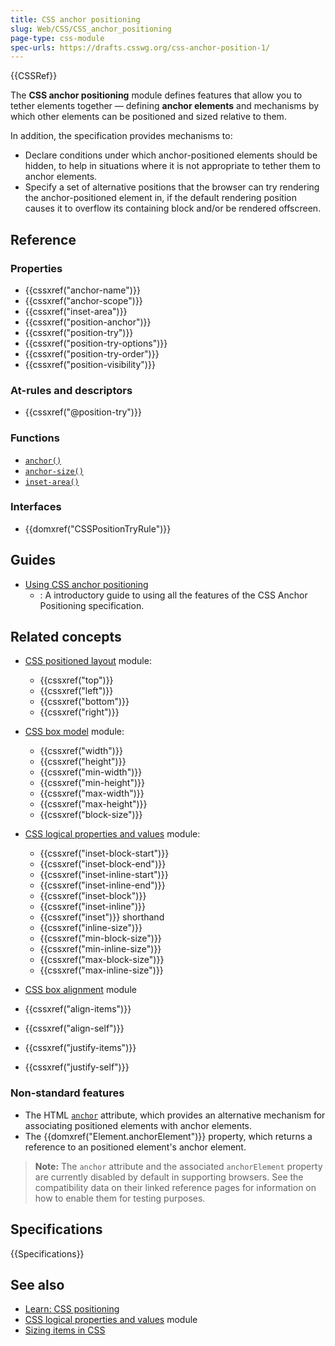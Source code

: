 ```yaml
---
title: CSS anchor positioning
slug: Web/CSS/CSS_anchor_positioning
page-type: css-module
spec-urls: https://drafts.csswg.org/css-anchor-position-1/
---
```


{{CSSRef}}

The **CSS anchor positioning** module defines features that allow you to tether elements together — defining **anchor elements** and mechanisms by which other elements can be positioned and sized relative to them.

In addition, the specification provides mechanisms to:

- Declare conditions under which anchor-positioned elements should be hidden, to help in situations where it is not appropriate to tether them to anchor elements.
- Specify a set of alternative positions that the browser can try rendering the anchor-positioned element in, if the default rendering position causes it to overflow its containing block and/or be rendered offscreen.

## Reference

### Properties

- {{cssxref("anchor-name")}}
- {{cssxref("anchor-scope")}}
- {{cssxref("inset-area")}}
- {{cssxref("position-anchor")}}
- {{cssxref("position-try")}}
- {{cssxref("position-try-options")}}
- {{cssxref("position-try-order")}}
- {{cssxref("position-visibility")}}

### At-rules and descriptors

- {{cssxref("@position-try")}}

### Functions

- [`anchor()`](/en-US/docs/Web/CSS/anchor)
- [`anchor-size()`](/en-US/docs/Web/CSS/anchor-size)
- [`inset-area()`](/en-US/docs/Web/CSS/inset-area_function)

### Interfaces

- {{domxref("CSSPositionTryRule")}}

## Guides

- [Using CSS anchor positioning](/en-US/docs/Web/CSS/CSS_anchor_positioning/Using)
  - : A introductory guide to using all the features of the CSS Anchor Positioning specification.

## Related concepts

- [CSS positioned layout](/en-US/docs/Web/CSS/CSS_positioned_layout) module:
  - {{cssxref("top")}}
  - {{cssxref("left")}}
  - {{cssxref("bottom")}}
  - {{cssxref("right")}}
- [CSS box model](/en-US/docs/Web/CSS/CSS_box_model) module:
  - {{cssxref("width")}}
  - {{cssxref("height")}}
  - {{cssxref("min-width")}}
  - {{cssxref("min-height")}}
  - {{cssxref("max-width")}}
  - {{cssxref("max-height")}} 
  - {{cssxref("block-size")}}
- [CSS logical properties and values](/en-US/docs/Web/CSS/CSS_logical_properties_and_values) module:
  - {{cssxref("inset-block-start")}}
  - {{cssxref("inset-block-end")}}
  - {{cssxref("inset-inline-start")}}
  - {{cssxref("inset-inline-end")}}
  - {{cssxref("inset-block")}}
  - {{cssxref("inset-inline")}}
  - {{cssxref("inset")}} shorthand
  - {{cssxref("inline-size")}}
  - {{cssxref("min-block-size")}}
  - {{cssxref("min-inline-size")}} 
  - {{cssxref("max-block-size")}}
  - {{cssxref("max-inline-size")}}

- [CSS box alignment](/en-US/docs/Web/CSS/CSS_box_alignment) module
- {{cssxref("align-items")}}
- {{cssxref("align-self")}}
- {{cssxref("justify-items")}}
- {{cssxref("justify-self")}}

### Non-standard features

- The HTML [`anchor`](/en-US/docs/Web/HTML/Global_attributes/anchor) attribute, which provides an alternative mechanism for associating positioned elements with anchor elements.
- The {{domxref("Element.anchorElement")}} property, which returns a reference to an positioned element's anchor element.

> **Note:** The `anchor` attribute and the associated `anchorElement` property are currently disabled by default in supporting browsers. See the compatibility data on their linked reference pages for information on how to enable them for testing purposes.

## Specifications

{{Specifications}}

## See also

- [Learn: CSS positioning](/en-US/docs/Learn/CSS/CSS_layout/Positioning)
- [CSS logical properties and values](/en-US/docs/Web/CSS/CSS_logical_properties_and_values) module
- [Sizing items in CSS](/en-US/docs/Learn/CSS/Building_blocks/Sizing_items_in_CSS)
